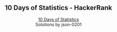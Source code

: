 <h2 align="center">10 Days of Statistics - HackerRank</h2>

<p align="center">
  <a href="https://www.hackerrank.com/domains/tutorials/10-days-of-statistics" target="_blank">10 Days of Statistics</a>
  <br>
  Solutions by json-0201
</p>
